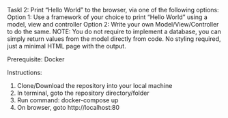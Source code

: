 Taskl 2: Print “Hello World” to the browser, via one of the following options: Option 1: Use a framework of your choice to print “Hello World” using a model, view and controller Option 2: Write your own Model/View/Controller to do the same. NOTE: You do not require to implement a database, you can simply return values from the model directly from code. No styling required, just a minimal HTML page with the output.

Prerequisite: Docker

Instructions:

1. Clone/Download the repository into your local machine
2. In terminal, goto the repository directory/folder
3. Run command: docker-compose up
4. On browser, goto http://localhost:80
